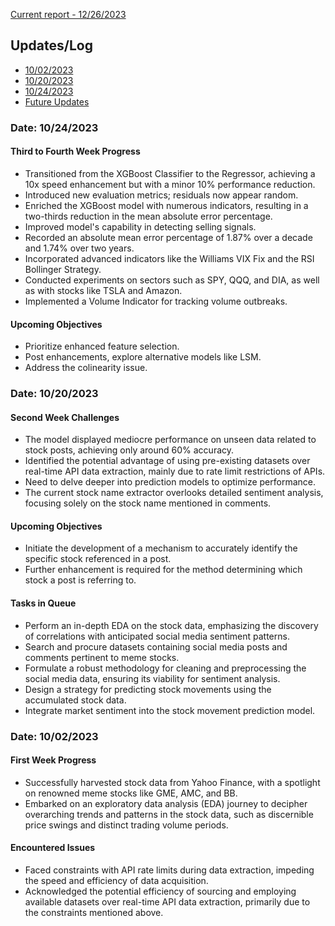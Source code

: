 
[Current report - 12/26/2023](https://github.com/howie-zeng/Analyzing-the-Correlation-Between-Retail-Traders--Sentiments-and-Equity-Market-Movements/blob/main/Reports/Final_Report.pdf)


## Updates/Log
- [10/02/2023](#date-10022023)
- [10/20/2023](#date-10202023)
- [10/24/2023](#date-10242023)
- [Future Updates](#future-updates)

### Date: 10/24/2023
#### Third to Fourth Week Progress
- Transitioned from the XGBoost Classifier to the Regressor, achieving a 10x speed enhancement but with a minor 10% performance reduction.
- Introduced new evaluation metrics; residuals now appear random.
- Enriched the XGBoost model with numerous indicators, resulting in a two-thirds reduction in the mean absolute error percentage.
- Improved model's capability in detecting selling signals.
- Recorded an absolute mean error percentage of 1.87% over a decade and 1.74% over two years.
- Incorporated advanced indicators like the Williams VIX Fix and the RSI Bollinger Strategy.
- Conducted experiments on sectors such as SPY, QQQ, and DIA, as well as with stocks like TSLA and Amazon.
- Implemented a Volume Indicator for tracking volume outbreaks.

#### Upcoming Objectives
- Prioritize enhanced feature selection.
- Post enhancements, explore alternative models like LSM.
- Address the colinearity issue.

### Date: 10/20/2023
#### Second Week Challenges
- The model displayed mediocre performance on unseen data related to stock posts, achieving only around 60% accuracy.
- Identified the potential advantage of using pre-existing datasets over real-time API data extraction, mainly due to rate limit restrictions of APIs.
- Need to delve deeper into prediction models to optimize performance.
- The current stock name extractor overlooks detailed sentiment analysis, focusing solely on the stock name mentioned in comments.

#### Upcoming Objectives
- Initiate the development of a mechanism to accurately identify the specific stock referenced in a post.
- Further enhancement is required for the method determining which stock a post is referring to.

#### Tasks in Queue
- Perform an in-depth EDA on the stock data, emphasizing the discovery of correlations with anticipated social media sentiment patterns.
- Search and procure datasets containing social media posts and comments pertinent to meme stocks.
- Formulate a robust methodology for cleaning and preprocessing the social media data, ensuring its viability for sentiment analysis.
- Design a strategy for predicting stock movements using the accumulated stock data.
- Integrate market sentiment into the stock movement prediction model.

### Date: 10/02/2023
#### First Week Progress
- Successfully harvested stock data from Yahoo Finance, with a spotlight on renowned meme stocks like GME, AMC, and BB.
- Embarked on an exploratory data analysis (EDA) journey to decipher overarching trends and patterns in the stock data, such as discernible price swings and distinct trading volume periods.

#### Encountered Issues
- Faced constraints with API rate limits during data extraction, impeding the speed and efficiency of data acquisition.
- Acknowledged the potential efficiency of sourcing and employing available datasets over real-time API data extraction, primarily due to the constraints mentioned above.
